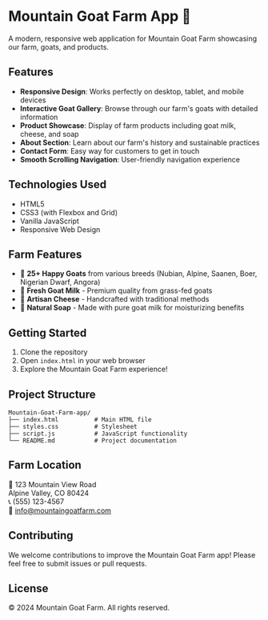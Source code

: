 # Mountain Goat Farm App 🐐

A modern, responsive web application for Mountain Goat Farm showcasing our farm, goats, and products.

## Features

- **Responsive Design**: Works perfectly on desktop, tablet, and mobile devices
- **Interactive Goat Gallery**: Browse through our farm's goats with detailed information
- **Product Showcase**: Display of farm products including goat milk, cheese, and soap
- **About Section**: Learn about our farm's history and sustainable practices
- **Contact Form**: Easy way for customers to get in touch
- **Smooth Scrolling Navigation**: User-friendly navigation experience

## Technologies Used

- HTML5
- CSS3 (with Flexbox and Grid)
- Vanilla JavaScript
- Responsive Web Design

## Farm Features

- 🐐 **25+ Happy Goats** from various breeds (Nubian, Alpine, Saanen, Boer, Nigerian Dwarf, Angora)
- 🥛 **Fresh Goat Milk** - Premium quality from grass-fed goats
- 🧀 **Artisan Cheese** - Handcrafted with traditional methods
- 🧼 **Natural Soap** - Made with pure goat milk for moisturizing benefits

## Getting Started

1. Clone the repository
2. Open `index.html` in your web browser
3. Explore the Mountain Goat Farm experience!

## Project Structure

```
Mountain-Goat-Farm-app/
├── index.html          # Main HTML file
├── styles.css          # Stylesheet
├── script.js           # JavaScript functionality
└── README.md           # Project documentation
```

## Farm Location

📍 123 Mountain View Road  
Alpine Valley, CO 80424  
📞 (555) 123-4567  
📧 info@mountaingoatfarm.com

## Contributing

We welcome contributions to improve the Mountain Goat Farm app! Please feel free to submit issues or pull requests.

## License

© 2024 Mountain Goat Farm. All rights reserved.